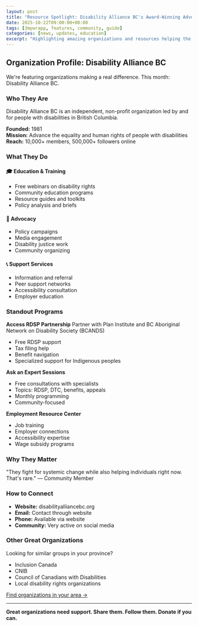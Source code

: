 ```yaml
---
layout: post
title: "Resource Spotlight: Disability Alliance BC's Award-Winning Advocacy Programs"
date: 2025-10-22T09:00:00+00:00
tags: [3mpwrapp, features, community, guide]
categories: [news, updates, education]
excerpt: "Highlighting amazing organizations and resources helping the disability community."
---
```


## Organization Profile: Disability Alliance BC

We're featuring organizations making a real difference. This month: Disability Alliance BC.

### Who They Are

Disability Alliance BC is an independent, non-profit organization led by and for people with disabilities in British Columbia.

**Founded:** 1981  
**Mission:** Advance the equality and human rights of people with disabilities  
**Reach:** 10,000+ members, 500,000+ followers online  

### What They Do

#### 🎓 Education & Training
- Free webinars on disability rights
- Community education programs
- Resource guides and toolkits
- Policy analysis and briefs

#### 💪 Advocacy
- Policy campaigns
- Media engagement
- Disability justice work
- Community organizing

#### 📞 Support Services
- Information and referral
- Peer support networks
- Accessibility consultation
- Employer education

### Standout Programs

**Access RDSP Partnership**
Partner with Plan Institute and BC Aboriginal Network on Disability Society (BCANDS)
- Free RDSP support
- Tax filing help
- Benefit navigation
- Specialized support for Indigenous peoples

**Ask an Expert Sessions**
- Free consultations with specialists
- Topics: RDSP, DTC, benefits, appeals
- Monthly programming
- Community-focused

**Employment Resource Center**
- Job training
- Employer connections
- Accessibility expertise
- Wage subsidy programs

### Why They Matter

"They fight for systemic change while also helping individuals right now. That's rare." — Community Member

### How to Connect

- **Website:** disabilityalliancebc.org
- **Email:** Contact through website
- **Phone:** Available via website
- **Community:** Very active on social media

### Other Great Organizations

Looking for similar groups in your province?
- Inclusion Canada
- CNIB
- Council of Canadians with Disabilities
- Local disability rights organizations

[Find organizations in your area →](/resources)

---

**Great organizations need support. Share them. Follow them. Donate if you can.**